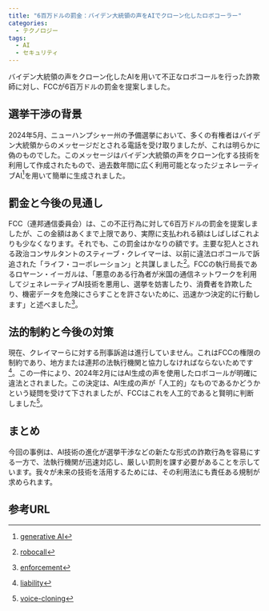 ```yaml
---
title: "6百万ドルの罰金：バイデン大統領の声をAIでクローン化したロボコーラー"
categories:
  - テクノロジー
tags:
  - AI
  - セキュリティ
---
```

バイデン大統領の声をクローン化したAIを用いて不正なロボコールを行った詐欺師に対し、FCCが6百万ドルの罰金を提案しました。

## 選挙干渉の背景
2024年5月、ニューハンプシャー州の予備選挙において、多くの有権者はバイデン大統領からのメッセージだとされる電話を受け取りましたが、これは明らかに偽のものでした。このメッセージはバイデン大統領の声をクローン化する技術を利用して作成されたもので、過去数年間に広く利用可能となったジェネレーティブAI[^1]を用いて簡単に生成されました。

## 罰金と今後の見通し
FCC（連邦通信委員会）は、この不正行為に対して6百万ドルの罰金を提案しましたが、この金額はあくまで上限であり、実際に支払われる額はしばしばこれよりも少なくなります。それでも、この罰金はかなりの額です。主要な犯人とされる政治コンサルタントのスティーブ・クレイマーは、以前に違法ロボコールで訴追された「ライフ・コーポレーション」と共謀しました[^2]。FCCの執行局長であるロヤーン・イーガルは、「悪意のある行為者が米国の通信ネットワークを利用してジェネレーティブAI技術を悪用し、選挙を妨害したり、消費者を詐欺したり、機密データを危険にさらすことを許さないために、迅速かつ決定的に行動します」と述べました[^3]。

## 法的制約と今後の対策
現在、クレイマーらに対する刑事訴追は進行していません。これはFCCの権限の制約であり、地方または連邦の法執行機関と協力しなければならないためです[^4]。この一件により、2024年2月にはAI生成の声を使用したロボコールが明確に違法とされました。この決定は、AI生成の声が「人工的」なものであるかどうかという疑問を受けて下されましたが、FCCはこれを人工的であると賢明に判断しました[^5]。

## まとめ
今回の事例は、AI技術の進化が選挙干渉などの新たな形式の詐欺行為を容易にする一方で、法執行機関が迅速対応し、厳しい罰則を課す必要があることを示しています。我々が未来の技術を活用するためには、その利用法にも責任ある規制が求められます。

## 参考URL
[^1]: [generative AI](https://www.nri.com/jp/knowledge/glossary/lst/sa/generative_ai)
[^2]: [robocall](https://eow.alc.co.jp/search?q=robocall)
[^3]: [enforcement](https://eow.alc.co.jp/search?q=enforcement)
[^4]: [liability](https://eow.alc.co.jp/search?q=liability)
[^5]: [voice-cloning](https://elevenlabs.io/voice-cloning)
